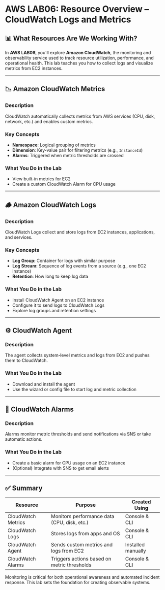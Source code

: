 # AWS LAB06: Resource Overview – CloudWatch Logs and Metrics

## 📊 What Resources Are We Working With?

In **AWS LAB06**, you'll explore **Amazon CloudWatch**, the monitoring and observability service used to track resource utilization, performance, and operational health. This lab teaches you how to collect logs and visualize metrics from EC2 instances.

---

## 📉 Amazon CloudWatch Metrics

### Description
CloudWatch automatically collects metrics from AWS services (CPU, disk, network, etc.) and enables custom metrics.

### Key Concepts
- **Namespace**: Logical grouping of metrics
- **Dimension**: Key-value pair for filtering metrics (e.g., `InstanceId`)
- **Alarms**: Triggered when metric thresholds are crossed

### What You Do in the Lab
- View built-in metrics for EC2
- Create a custom CloudWatch Alarm for CPU usage

---

## 🪵 Amazon CloudWatch Logs

### Description
CloudWatch Logs collect and store logs from EC2 instances, applications, and services.

### Key Concepts
- **Log Group**: Container for logs with similar purpose
- **Log Stream**: Sequence of log events from a source (e.g., one EC2 instance)
- **Retention**: How long to keep log data

### What You Do in the Lab
- Install CloudWatch Agent on an EC2 instance
- Configure it to send logs to CloudWatch Logs
- Explore log groups and retention settings

---

## ⚙️ CloudWatch Agent

### Description
The agent collects system-level metrics and logs from EC2 and pushes them to CloudWatch.

### What You Do in the Lab
- Download and install the agent
- Use the wizard or config file to start log and metric collection

---

## 🔔 CloudWatch Alarms

### Description
Alarms monitor metric thresholds and send notifications via SNS or take automatic actions.

### What You Do in the Lab
- Create a basic alarm for CPU usage on an EC2 instance
- (Optional) Integrate with SNS to get email alerts

---

## ✅ Summary

| Resource             | Purpose                                      | Created Using    |
|----------------------|-----------------------------------------------|------------------|
| CloudWatch Metrics   | Monitors performance data (CPU, disk, etc.)  | Console & CLI    |
| CloudWatch Logs      | Stores logs from apps and OS                 | Console & CLI    |
| CloudWatch Agent     | Sends custom metrics and logs from EC2       | Installed manually|
| CloudWatch Alarms    | Triggers actions based on metric thresholds | Console & CLI    |

Monitoring is critical for both operational awareness and automated incident response. This lab sets the foundation for creating observable systems.